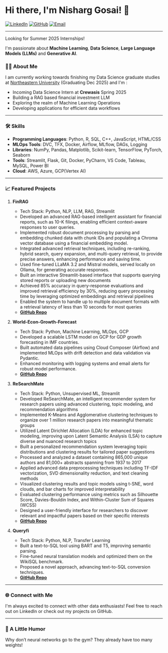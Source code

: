 # Hi there, I'm Nisharg Gosai! 👋

[![LinkedIn](https://img.shields.io/badge/LinkedIn-0077B5?style=for-the-badge&logo=linkedin&logoColor=white)](https://www.linkedin.com/in/nisharggosai/)
[![GitHub](https://img.shields.io/badge/GitHub-181717?style=for-the-badge&logo=github&logoColor=white)](https://github.com/gosainisharg)
[![Email](https://img.shields.io/badge/Email-D14836?style=for-the-badge&logo=gmail&logoColor=white)](mailto:nisharggosai@gmail.com)

---

Looking for Summer 2025 Internships!

I'm passionate about **Machine Learning**, **Data Science**, **Large Language Models (LLMs)** and **Generative AI**.

### 👨‍💻 About Me

I am currently working towards finishing my Data Science graduate studies at [Northeastern University](https://www.khoury.northeastern.edu/) (Graduating Dec 2025) and I'm :
- Incoming Data Science Intern at **Crewasis** Spring 2025
- Building a RAG based financial investment LLM 
- Exploring the realm of Machine Learning Operations
- Developing applications for efficient data workflows

---

### 🛠 Skills

- **Programming Languages**: Python, R, SQL, C++, JavaScript, HTML/CSS
- **MLOps Tools**: DVC, TFX, Docker, Airflow, MLflow, DAGs, Logging
- **Libraries**: NumPy, Pandas, Matplotlib, Scikit-learn, TensorFlow, PyTorch, Seaborn
- **Tools**: Streamlit, Flask, Git, Docker, PyCharm, VS Code, Tableau, MySQL, Power BI
- **Cloud**: AWS, Azure, GCP(Vertex AI)

---

### 📈 Featured Projects

1. **FinRAG**
   - Tech Stack: Python, NLP, LLM, RAG, Streamlit
   - Developed an advanced RAG-based intelligent assistant for financial reports, such as 10-K filings, enabling efficient context-aware responses to user queries.
   - Implemented robust document processing by parsing and embedding chunked data with chunk IDs and populating a Chroma vector database using a financial embedding model.
   - Integrated advanced retrieval techniques, including re-ranking, hybrid search, query expansion, and multi-query retrieval, to provide precise answers, enhancing performance and saving time.
   - Used fine-tuned LLaMA 3.2 and Mistral models, served locally on Ollama, for generating accurate responses.
   - Built an interactive Streamlit-based interface that supports querying stored reports or uploading new documents
   - Achieved 85% accuracy in query-response evaluations and improved retrieval efficiency by 30%, reducing query processing time by leveraging optimized embeddings and retrieval pipelines
   - Enabled the system to handle up to multiple document formats with a retrieval latency of less than 10 seconds for most queries
   - **[GitHub Repo](https://github.com/gosainisharg/FinRAG)**

3. **World-Econ-Growth-Forecast**
   - Tech Stack: Python, Machine Learning, MLOps, GCP
   - Developed a scalable LSTM model on GCP for GDP growth forecasting in IMF countries.
   - Built automated data pipelines using Cloud Composer (Airflow) and implemented MLOps with drift detection and data validation via Pydantic.
   - Enhanced monitoring with logging systems and email alerts for robust model performance.
   - **[GitHub Repo](https://github.com/gosainisharg/World-Econ-Growth-Forecast)**

4. **ReSearchMate**
   - Tech Stack: Python, Unsupervised ML, Streamlit    
   - Developed ReSearchMate, an intelligent recommender system for research papers using advanced clustering, topic modeling, and recommendation algorithms
   - Implemented K-Means and Agglomerative clustering techniques to organize over 1 million research papers into meaningful thematic groups
   - Utilized Latent Dirichlet Allocation (LDA) for enhanced topic modeling, improving upon Latent Semantic Analysis (LSA) to capture diverse and nuanced research topics
   - Built a personalized recommendation system leveraging topic distributions and clustering results for tailored paper suggestions
   - Processed and analyzed a dataset containing 865,000 unique authors and 81,000+ abstracts spanning from 1937 to 2017
   - Applied advanced data preprocessing techniques including TF-IDF vectorization, SVD dimensionality reduction, and text cleaning methods
   - Visualized clustering results and topic models using t-SNE, word clouds, and bar charts for improved interpretability
   - Evaluated clustering performance using metrics such as Silhouette Score, Davies-Bouldin Index, and Within-Cluster Sum of Squares (WCSS)
   - Designed a user-friendly interface for researchers to discover relevant and impactful papers based on their specific interests
   - **[GitHub Repo](https://github.com/gosainisharg/ReSearchMate)**

5. **Queryfi**
   - Tech Stack: Python, NLP, Transfer Learning
   - Built a text-to-SQL tool using BART and T5, improving semantic parsing.
   - Fine-tuned neural translation models and optimized them on the WikiSQL benchmark.
   - Proposed a novel approach, advancing text-to-SQL conversion techniques.
   - **[GitHub Repo](https://github.com/gosainisharg/Queryfi)**

---

### 🌐 Connect with Me

I'm always excited to connect with other data enthusiasts! Feel free to reach out on LinkedIn or check out my projects on GitHub.

---
### 🤖 A Little Humor

Why don’t neural networks go to the gym?
They already have too many weights!

